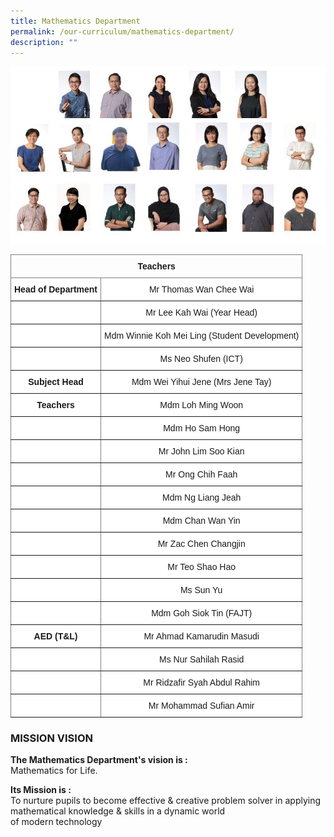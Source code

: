 ```yaml
---
title: Mathematics Department
permalink: /our-curriculum/mathematics-department/
description: ""
---
```

![](/images/Math%20Dept.jpg)

<style type="text/css">
.tg  {border-collapse:collapse;border-spacing:0;}
.tg td{border-color:black;border-style:solid;border-width:1px;font-family:Arial, sans-serif;font-size:14px;
  overflow:hidden;padding:10px 5px;word-break:normal;}
.tg th{border-color:black;border-style:solid;border-width:1px;font-family:Arial, sans-serif;font-size:14px;
  font-weight:normal;overflow:hidden;padding:10px 5px;word-break:normal;}
.tg .tg-fyfk{background-color:#FFF;border-color:inherit;font-weight:bold;text-align:center;vertical-align:top}
.tg .tg-c3ow{border-color:inherit;text-align:center;vertical-align:top}
.tg .tg-nbj5{background-color:#FFF;border-color:inherit;text-align:center;vertical-align:top}
</style>
<table class="tg">
<thead>
  <tr>
    <th class="tg-c3ow" colspan="2"><span style="font-weight:bold">Teachers</span></th>
  </tr>
</thead>
<tbody>
  <tr>
    <td class="tg-fyfk">Head of Department</td>
    <td class="tg-nbj5">Mr Thomas Wan Chee Wai</td>
  </tr>
  <tr>
    <td class="tg-nbj5"> </td>
    <td class="tg-nbj5">Mr Lee Kah Wai (Year Head)</td>
  </tr>
  <tr>
    <td class="tg-nbj5"> </td>
    <td class="tg-nbj5">Mdm Winnie Koh Mei Ling (Student Development)</td>
  </tr>
  <tr>
    <td class="tg-nbj5"> </td>
    <td class="tg-nbj5">Ms Neo Shufen (ICT)</td>
  </tr>
  <tr>
    <td class="tg-fyfk">Subject Head</td>
    <td class="tg-nbj5">Mdm Wei Yihui Jene (Mrs Jene Tay)</td>
  </tr>
  <tr>
    <td class="tg-fyfk">Teachers</td>
    <td class="tg-nbj5">Mdm Loh Ming Woon</td>
  </tr>
  <tr>
    <td class="tg-nbj5"> </td>
    <td class="tg-nbj5">Mdm Ho Sam Hong</td>
  </tr>
  <tr>
    <td class="tg-nbj5"> </td>
    <td class="tg-nbj5">Mr John Lim Soo Kian</td>
  </tr>
  <tr>
    <td class="tg-nbj5"> </td>
    <td class="tg-nbj5">Mr Ong Chih Faah</td>
  </tr>
  <tr>
    <td class="tg-nbj5"> </td>
    <td class="tg-nbj5">Mdm Ng Liang Jeah</td>
  </tr>
  <tr>
    <td class="tg-nbj5"> </td>
    <td class="tg-nbj5">Mdm Chan Wan Yin</td>
  </tr>
  <tr>
    <td class="tg-nbj5"> </td>
    <td class="tg-nbj5">Mr Zac Chen Changjin</td>
  </tr>
  <tr>
    <td class="tg-nbj5"> </td>
    <td class="tg-nbj5">Mr Teo Shao Hao</td>
  </tr>
  <tr>
    <td class="tg-nbj5"> </td>
    <td class="tg-nbj5">Ms Sun Yu</td>
  </tr>
  <tr>
    <td class="tg-nbj5"> </td>
    <td class="tg-nbj5">Mdm Goh Siok Tin (FAJT)</td>
  </tr>
  <tr>
    <td class="tg-fyfk">AED (T&amp;L)</td>
    <td class="tg-nbj5">Mr Ahmad Kamarudin Masudi</td>
  </tr>
  <tr>
    <td class="tg-nbj5"> </td>
    <td class="tg-nbj5">Ms Nur Sahilah Rasid</td>
  </tr>
  <tr>
    <td class="tg-nbj5"> </td>
    <td class="tg-nbj5">Mr Ridzafir Syah Abdul Rahim</td>
  </tr>
  <tr>
    <td class="tg-nbj5"> </td>
    <td class="tg-nbj5">Mr Mohammad Sufian Amir</td>
  </tr>
</tbody>
</table>

### MISSION VISION

**The Mathematics Department's vision is :**   <br>
Mathematics for Life.   
  
**Its Mission is :**   <br>
To nurture pupils to become effective & creative problem solver in applying mathematical knowledge & skills in a dynamic world   <br>
of modern technology